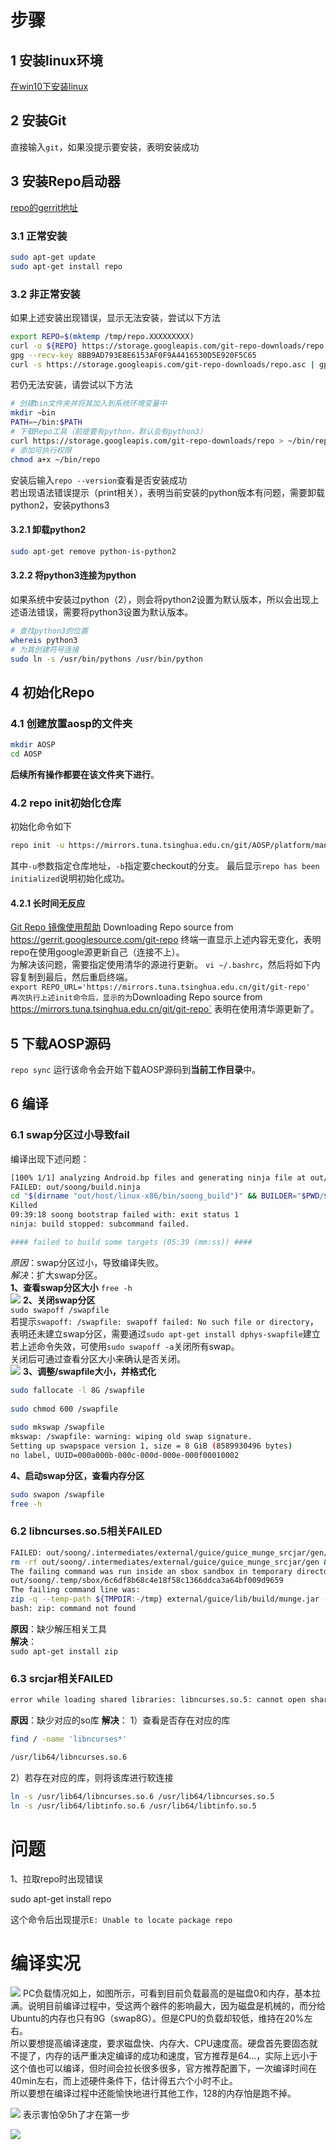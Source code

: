 # 步骤
## 1 安装linux环境  
[在win10下安装linux](Windows%2010下安装Linux.md)  
## 2 安装Git
直接输入`git`，如果没提示要安装，表明安装成功
## 3 安装Repo启动器
[repo的gerrit地址](https://gerrit.googlesource.com/git-repo)
### 3.1 正常安装
```bash
sudo apt-get update
sudo apt-get install repo
```
### 3.2 非正常安装
如果上述安装出现错误，显示无法安装，尝试以下方法
```bash
export REPO=$(mktemp /tmp/repo.XXXXXXXXX)
curl -o ${REPO} https://storage.googleapis.com/git-repo-downloads/repo
gpg --recv-key 8BB9AD793E8E6153AF0F9A4416530D5E920F5C65
curl -s https://storage.googleapis.com/git-repo-downloads/repo.asc | gpg --verify - ${REPO} && install -m 755 ${REPO} ~/bin/repo
```
若仍无法安装，请尝试以下方法
```bash
# 创建bin文件夹并将其加入到系统环境变量中
mkdir ~bin
PATH=~/bin:$PATH
# 下载Repo工具（前提要有python，默认会有python3）
curl https://storage.googleapis.com/git-repo-downloads/repo > ~/bin/repo
# 添加可执行权限
chmod a+x ~/bin/repo
```

安装后输入`repo --version`查看是否安装成功  
	若出现语法错误提示（print相关），表明当前安装的python版本有问题，需要卸载python2，安装pythons3
#### 3.2.1 卸载python2
```bash
sudo apt-get remove python-is-python2
```
#### 3.2.2 将python3连接为python
如果系统中安装过python（2），则会将python2设置为默认版本，所以会出现上述语法错误，需要将python3设置为默认版本。
```bash
# 查找python3的位置
whereis python3
# 为其创建符号连接
sudo ln -s /usr/bin/pythons /usr/bin/python
```
## 4 初始化Repo
### 4.1 创建放置aosp的文件夹
```bash
mkdir AOSP
cd AOSP
```
**后续所有操作都要在该文件夹下进行**。
### 4.2 repo init初始化仓库
初始化命令如下
```bash
repo init -u https://mirrors.tuna.tsinghua.edu.cn/git/AOSP/platform/manifest -b android-13.0.0_r60
```
其中`-u`参数指定仓库地址，`-b`指定要checkout的分支。
最后显示`repo has been initialized`说明初始化成功。
#### 4.2.1 长时间无反应
[Git Repo 镜像使用帮助](https://mirrors.tuna.tsinghua.edu.cn/help/git-repo/)
Downloading Repo source from https://gerrit.googlesource.com/git-repo
终端一直显示上述内容无变化，表明repo在使用google源更新自己（连接不上）。  
为解决该问题，需要指定使用清华的源进行更新。
`vi ~/.bashrc`，然后将如下内容复制到最后，然后重启终端。  
`export REPO_URL='https://mirrors.tuna.tsinghua.edu.cn/git/git-repo'  
再次执行上述init命令后，显示的为`Downloading Repo source from https://mirrors.tuna.tsinghua.edu.cn/git/git-repo`
表明在使用清华源更新了。
## 5 下载AOSP源码
`repo sync`
运行该命令会开始下载AOSP源码到**当前工作目录**中。
## 6 编译

### 6.1 swap分区过小导致fail
编译出现下述问题：  
```bash
[100% 1/1] analyzing Android.bp files and generating ninja file at out/soong/build.ninja
FAILED: out/soong/build.ninja
cd "$(dirname "out/host/linux-x86/bin/soong_build")" && BUILDER="$PWD/$(basename "out/host/linux-x86/bin/soong_build")" && cd / && env -i  "$BUILDER"     --top "$TOP"     --soong_out "out/soong"     --out "out"     -o out/soong/build.ninja --globListDir build --globFile out/soong/globs-build.ninja -t -l out/.module_paths/Android.bp.list --available_env out/soong/soong.environment.available --used_env out/soong/soong.environment.used.build Android.bp
Killed
09:39:18 soong bootstrap failed with: exit status 1
ninja: build stopped: subcommand failed.

#### failed to build some targets (05:39 (mm:ss)) ####
```
*原因*：swap分区过小，导致编译失败。  
*解决*：扩大swap分区。  
**1、查看swap分区大小** 
`free -h`  
![](img/Pasted%20image%2020231110105935.png)
**2、关闭swap分区**  
`sudo swapoff /swapfile`   
	若提示`swapoff: /swapfile: swapoff failed: No such file or directory`，表明还未建立swap分区，需要通过`sudo apt-get install dphys-swapfile`建立
若上述命令失效，可使用`sudo swapoff -a`关闭所有swap。  
关闭后可通过查看分区大小来确认是否关闭。  
![](img/Pasted%20image%2020231110110400.png)
**3、调整/swapfile大小，并格式化**  
```bash
sudo fallocate -l 8G /swapfile 
 
sudo chmod 600 /swapfile
 
sudo mkswap /swapfile 
mkswap: /swapfile: warning: wiping old swap signature.
Setting up swapspace version 1, size = 8 GiB (8589930496 bytes)
no label, UUID=000a000b-000c-000d-000e-000f00010002
```
**4、启动swap分区，查看内存分区**  
```bash
sudo swapon /swapfile
free -h
```
### 6.2 libncurses.so.5相关FAILED
```bash
FAILED: out/soong/.intermediates/external/guice/guice_munge_srcjar/gen/guice_munge.srcjar  
rm -rf out/soong/.intermediates/external/guice/guice_munge_srcjar/gen && out/soong/host/linux-x86/bin/sbox --sandbox-path out/soongemp --manifest out/soong/.intermediates/external/guice/guice_munge_srcjar/genrule.sbox.textproto  
The failing command was run inside an sbox sandbox in temporary directory  
out/soong/.temp/sbox/6c6df8b68c4e18f58c1366ddca3a64bf009d9659  
The failing command line was:  
zip -q --temp-path ${TMPDIR:-/tmp} external/guice/lib/build/munge.jar -O out/soong/.temp/sbox/6c6df8b68c4e18f58c1366ddca3a64bf009d9/out/guice_munge.srcjar -d MungeTask.java *.class  
bash: zip: command not found
```
**原因**：缺少解压相关工具  
**解决**：  
`sudo apt-get install zip`
### 6.3 srcjar相关FAILED
```bash
error while loading shared libraries: libncurses.so.5: cannot open shared object file
```
**原因**：缺少对应的so库
**解决**：
1）查看是否存在对应的库
```bash
find / -name 'libncurses*'

/usr/lib64/libncurses.so.6
```
2）若存在对应的库，则将该库进行软连接
```bash
ln -s /usr/lib64/libncurses.so.6 /usr/lib64/libncurses.so.5
ln -s /usr/lib64/libtinfo.so.6 /usr/lib64/libtinfo.so.5
```
# 问题
1、拉取repo时出现错误  

sudo apt-get install repo

这个命令后出现提示`E: Unable to locate package repo`

# 编译实况
![](img/Pasted%20image%2020231110112500.png)
PC负载情况如上，如图所示，可看到目前负载最高的是磁盘0和内存，基本拉满。说明目前编译过程中，受这两个器件的影响最大，因为磁盘是机械的，而分给Ubuntu的内存也只有9G（swap8G）。但是CPU的负载却较低，维持在20%左右。  
所以要想提高编译速度，要求磁盘快、内存大、CPU速度高。硬盘首先要固态就不提了，内存的话严重决定编译的成功和速度，官方推荐是64...，实际上远小于这个值也可以编译，但时间会拉长很多很多，官方推荐配置下，一次编译时间在40min左右，而上述硬件条件下，估计得五六个小时不止。  
所以要想在编译过程中还能愉快地进行其他工作，128的内存怕是跑不掉。  

![](img/Pasted%20image%2020231110154153.png)
表示害怕😰5h了才在第一步   

![](img/Pasted%20image%2020231110175857.png)